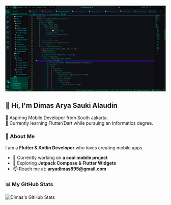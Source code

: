 ![Banner](https://raw.githubusercontent.com/aryadimas99/aryadimas99/main/Screenshot%202025-02-11%20143005.png)

## 👋 Hi, I'm Dimas Arya Sauki Alaudin  
🚀 Aspiring Mobile Developer from South Jakarta.  
📱 Currently learning Flutter/Dart while pursuing an Informatics degree.  

### 🌟 About Me  
I am a **Flutter & Kotlin Developer** who loves creating mobile apps.  
- 🔭 Currently working on **a cool mobile project**  
- 🌱 Exploring **Jetpack Compose & Flutter Widgets**  
- 📫 Reach me at: **aryadimas895@gmail.com**  

### 📊 My GitHub Stats  
![Dimas's GitHub Stats](https://github-readme-stats.vercel.app/api?username=aryadimas99&show_icons=true&theme=radical)
